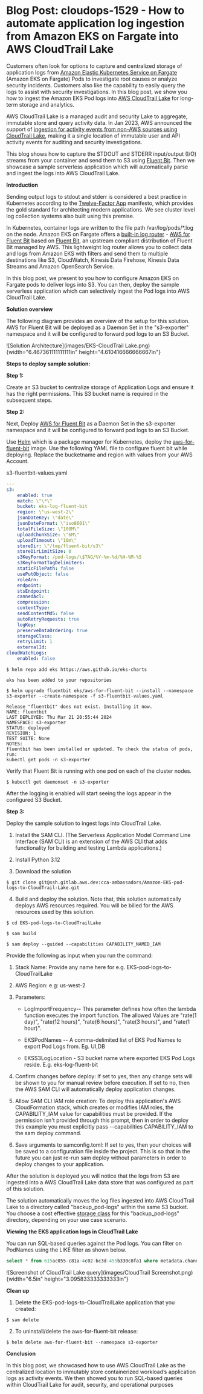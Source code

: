 # Blog Post: cloudops-1529 - How to automate application log ingestion from Amazon EKS on Fargate into AWS CloudTrail Lake

Customers often look for options to capture and centralized storage of application logs from [Amazon Elastic Kubernetes Service on
Fargate](https://docs.aws.amazon.com/eks/latest/userguide/fargate.html)
(Amazon EKS on Fargate) Pods to investigate root causes or analyze security incidents. Customers also like the capability to
easily query the logs to assist with security investigations. In this
blog post, we show you how to ingest the Amazon EKS Pod logs into [AWS
CloudTrail
Lake](https://docs.aws.amazon.com/awscloudtrail/latest/userguide/cloudtrail-lake.html)
for long-term storage and analytics.  

AWS CloudTrail Lake is a managed audit and security Lake to aggregate,
immutable store and query activity data. In Jan 2023, AWS announced the
support of [ingestion for activity events from non-AWS sources using
CloudTrail
Lake](https://aws.amazon.com/blogs/aws/new-aws-cloudtrail-lake-supports-ingesting-activity-events-from-non-aws-sources/),
making it a single location of immutable user and API activity events
for auditing and security investigations.

This blog shows how to capture the STDOUT and STDERR input/output (I/O)
streams from your container and send them to S3 using [Fluent
Bit](https://fluentbit.io/). Then we showcase a sample serverless
application which will automatically parse and ingest the logs into AWS
CloudTrail Lake.

**Introduction**

Sending output logs to stdout and stderr is considered a best practice in Kubernetes according to the [Twelve-Factor App](https://12factor.net/) manifesto, which provides the gold standard for architecting modern applications. We see cluster level log collection systems also built using this premise.

In Kubernetes, container logs are written to the file path
/var/log/pods/\*.log on the node. Amazon EKS on Fargate offers a
[built-in log
router](https://aws.amazon.com/blogs/containers/fluent-bit-for-amazon-eks-on-aws-fargate-is-here/) -
[AWS for Fluent Bit](https://github.com/aws/aws-for-fluent-bit) based on
[Fluent Bit](https://fluentbit.io/), an upstream compliant distribution
of Fluent Bit managed by AWS. This lightweight log router allows you to
collect data and logs from Amazon EKS with filters and send them to
multiple destinations like S3, CloudWatch, Kinesis Data Firehose,
Kinesis Data Streams and Amazon OpenSearch Service.

In this blog post, we present to you how to configure Amazon EKS on
Fargate pods to deliver logs into S3. You can then, deploy the sample
serverless application which can selectively ingest the Pod logs into
AWS CloudTrail Lake.

**Solution overview**

The following diagram provides an overview of the setup for this
solution. AWS for Fluent Bit will be deployed as a Daemon Set in the
"s3-exporter" namespace and it will be configured to forward pod logs to
an S3 Bucket.

![Solution Architecture](images/EKS-CloudTrail Lake.png){width="6.467361111111111in" height="4.610416666666667in"}

**Steps to deploy sample solution:**

**Step 1:**

Create an S3 bucket to centralize storage of Application Logs and ensure
it has the right permissions. This S3 bucket name is required in the
subsequent steps.

**Step 2:**

Next, Deploy [AWS for Fluent
Bit](https://github.com/aws/aws-for-fluent-bit) as a Daemon Set in the
s3-exporter namespace and it will be configured to forward pod logs to
an S3 Bucket.

Use [Helm](https://helm.sh/) which is a package manager for Kubernetes,
deploy the
[aws-for-fluent-bit](https://github.com/aws/aws-for-fluent-bit) image.
Use the following YAML file to configure fluent bit while deploying.
Replace the bucketname and region with values from your AWS Account.

s3-fluentbit-values.yaml

```yaml
---
s3:
    enabled: true
    match: \"\*\"
    bucket: eks-log-fluent-bit
    region: \"us-west-2\"
    jsonDateKey: \"date\"
    jsonDateFormat: \"iso8601\"
    totalFileSize: \"100M\"
    uploadChunkSize: \"6M\"
    uploadTimeout: \"10m\"
    storeDir: \"/tmp/fluent-bit/s3\"
    storeDirLimitSize: 0
    s3KeyFormat: /pod-logs/\$TAG/%Y-%m-%d/%H-%M-%S
    s3KeyFormatTagDelimiters:
    staticFilePath: false
    usePutObject: false
    roleArn:
    endpoint:
    stsEndpoint:
    cannedAcl:
    compression:
    contentType:
    sendContentMd5: false
    autoRetryRequests: true
    logKey:
    preserveDataOrdering: true
    storageClass:
    retryLimit: 1
    externalId:
cloudWatchLogs:
    enabled: false
```
```shell
$ helm repo add eks https://aws.github.io/eks-charts

eks has been added to your repositories

$ helm upgrade fluentbit eks/aws-for-fluent-bit --install --namespace s3-exporter --create-namespace -f s3-fluentbit-values.yaml

Release "fluentbit" does not exist. Installing it now.
NAME: fluentbit
LAST DEPLOYED: Thu Mar 21 20:55:44 2024
NAMESPACE: s3-exporter
STATUS: deployed
REVISION: 1
TEST SUITE: None
NOTES:
fluentbit has been installed or updated. To check the status of pods,
run:
kubectl get pods -n s3-exporter
```

Verify that Fluent Bit is running with one pod on each of the cluster
nodes.
```shell
$ kubectl get daemonset -n s3-exporter
```
After the logging is enabled will start seeing the logs appear in the
configured S3 Bucket.

**Step 3:**

Deploy the sample solution to ingest logs into CloudTrail Lake.

1.  Install the SAM CLI. (The Serverless Application Model Command Line
    Interface (SAM CLI) is an extension of the AWS CLI that adds
    functionality for building and testing Lambda applications.)

2.  Install Python 3.12

3.  Download the solution

```shell
$ git clone git@ssh.gitlab.aws.dev:cca-ambassadors/Amazon-EKS-pod-logs-to-CloudTrail-Lake.git
```
4.  Build and deploy the solution. Note that, this solution automatically deploys AWS resources required. You will be billed for the AWS resources used by this solution.

```shell
$ cd EKS-pod-logs-to-CloudTrailLake

$ sam build

$ sam deploy --guided --capabilities CAPABILITY_NAMED_IAM
```
Provide the following as input when you run the command:

1.  Stack Name: Provide any name here for e.g.
    EKS-pod-logs-to-CloudTrailLake

2.  AWS Region: e.g: us-west-2

3.  Parameters:

    -   LogImportFrequency-- This parameter defines how often the lambda
        function executes the import function. The allowed Values are
        "rate(1 day)", "rate(12 hours)", "rate(6 hours)", "rate(3
        hours)", and "rate(1 hour)".

    -   EKSPodNames -- A comma-delimited list of EKS Pod Names to export
        Pod Logs from. Eg. UI,DB

    -   EKSS3LogLocation - S3 bucket name where exported EKS Pod Logs
        reside. E.g. eks-log-fluent-bit

4.  Confirm changes before deploy: If set to yes, then any change sets
    will be shown to you for manual review before execution. If set to
    no, then the AWS SAM CLI will automatically deploy application
    changes.

5.  Allow SAM CLI IAM role creation: To deploy this application's AWS
    CloudFormation stack, which creates or modifies IAM roles, the
    CAPABILITY_IAM value for capabilities must be provided. If the
    permission isn't provided through this prompt, then in order to
    deploy this example you must explicitly pass --capabilities
    CAPABILITY_IAM to the sam deploy command.

6.  Save arguments to samconfig.toml: If set to yes, then your choices
    will be saved to a configuration file inside the project. This is so
    that in the future you can just re-run sam deploy without parameters
    in order to deploy changes to your application.

After the solution is deployed you will notice that the logs from S3 are
ingested into a AWS CloudTrail Lake data store that was configured as
part of this solution.

The solution automatically moves the log files ingested into AWS
CloudTrail Lake to a directory called "backup_pod-logs" within the same
S3 bucket. You choose a cost effective [storage
class](https://docs.aws.amazon.com/AmazonS3/latest/userguide/storage-class-intro.html)
for this "backup_pod-logs" directory, depending on your use case
scenario.

**Viewing the EKS application logs in CloudTrail Lake**

You can run SQL-based queries against the Pod logs. You can filter on PodNames using the LIKE filter as shown below.
```sql
select * from 615ac055-c81a-4c02-bc3d-455b330c8fa1 where metadata.channelArn = 'arn:aws:cloudtrail:us-west-2:123456768901:channel/e72a18a4-d037-40f4-b298- 4896b65454d1' and eventData.useridentity.type LIKE '%fluent%'
```
![Screenshot of CloudTrail Lake query](images/CloudTrail Screenshot.png){width="6.5in" height="3.095833333333333in"}


**Clean up**

1.	Delete the EKS-pod-logs-to-CloudTrailLake application that you created:

```shell
$ sam delete
```
2.	To uninstall/delete the aws-for-fluent-bit release:

```shell
$ helm delete aws-for-fluent-bit --namespace s3-exporter
```

**Conclusion**

In this blog post, we showcased how to use AWS CloudTrail Lake as the centralized location to immutably store containerized workload’s application logs as activity events. We then showed you to run SQL-based queries within CloudTrail Lake for audit, security, and operational purposes
